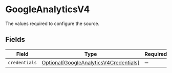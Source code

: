 # GoogleAnalyticsV4

The values required to configure the source.


## Fields

| Field                                                                                         | Type                                                                                          | Required                                                                                      | Description                                                                                   |
| --------------------------------------------------------------------------------------------- | --------------------------------------------------------------------------------------------- | --------------------------------------------------------------------------------------------- | --------------------------------------------------------------------------------------------- |
| `credentials`                                                                                 | [Optional[GoogleAnalyticsV4Credentials]](../../models/shared/googleanalyticsv4credentials.md) | :heavy_minus_sign:                                                                            | N/A                                                                                           |